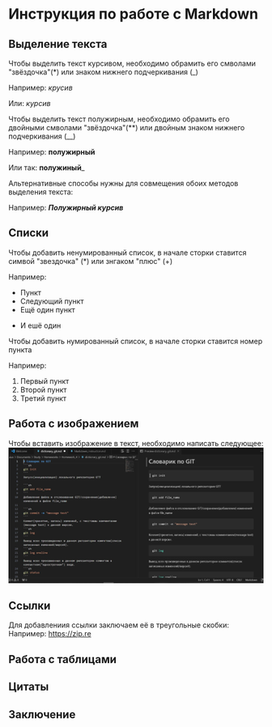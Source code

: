 # Инструкция по работе с Markdown
## Выделение текста
Чтобы выделить текст курсивом, необходимо обрамить его смволами "звёздочка"(*) или знаком нижнего подчеркивания (_)

Например: *крусив*

Или: _курсив_

Чтобы выделить текст полужирным, необходимо обрамить его двойными смволами "звёздочка"(**) или двойным знаком нижнего подчеркивания (__)

Например: **полужирный**

Или так: __полужиный___

Альтернативные способы нужны для совмещения обоих методов выделения текста:

Например: __*Полужирный курсив*__
## Списки
Чтобы добавить ненумированный список, в начале сторки ставится симвой "звездочка" (*) или знгаком "плюс" (+)

Например:
* Пункт
* Следующий пункт
* Ещё один пункт
+ И ешё один

Чтобы добавить нумированный список, в начале сторки ставится номер пункта

Например:
1. Первый пункт
2. Второй пункт
3. Третий пункт
## Работа с изображением
Чтобы вставить изображение в текст, необходимо написать следующее: ![Скриншот](screenshot_1.JPG)
## Ссылки
Для добавлениия ссылки заключаем её в треугольные скобки:
Например: 
<https://zip.re>
## Работа с таблицами
## Цитаты
## Заключение